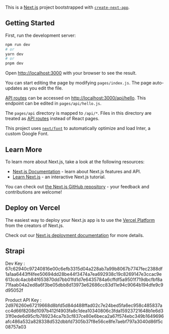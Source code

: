 This is a [Next.js](https://nextjs.org/) project bootstrapped with [`create-next-app`](https://github.com/vercel/next.js/tree/canary/packages/create-next-app).

## Getting Started

First, run the development server:

```bash
npm run dev
# or
yarn dev
# or
pnpm dev
```

Open [http://localhost:3000](http://localhost:3000) with your browser to see the result.

You can start editing the page by modifying `pages/index.js`. The page auto-updates as you edit the file.

[API routes](https://nextjs.org/docs/api-routes/introduction) can be accessed on [http://localhost:3000/api/hello](http://localhost:3000/api/hello). This endpoint can be edited in `pages/api/hello.js`.

The `pages/api` directory is mapped to `/api/*`. Files in this directory are treated as [API routes](https://nextjs.org/docs/api-routes/introduction) instead of React pages.

This project uses [`next/font`](https://nextjs.org/docs/basic-features/font-optimization) to automatically optimize and load Inter, a custom Google Font.

## Learn More

To learn more about Next.js, take a look at the following resources:

- [Next.js Documentation](https://nextjs.org/docs) - learn about Next.js features and API.
- [Learn Next.js](https://nextjs.org/learn) - an interactive Next.js tutorial.

You can check out [the Next.js GitHub repository](https://github.com/vercel/next.js/) - your feedback and contributions are welcome!

## Deploy on Vercel

The easiest way to deploy your Next.js app is to use the [Vercel Platform](https://vercel.com/new?utm_medium=default-template&filter=next.js&utm_source=create-next-app&utm_campaign=create-next-app-readme) from the creators of Next.js.

Check out our [Next.js deployment documentation](https://nextjs.org/docs/deployment) for more details.

## Strapi

Dev Key : 67c62940c97240816e00c6efb3315d04a228ab7a99b8067b7747fec2388df1a1aa6443ff4fee50694dd28be44f3474a7ea692938c19c8269147e3ccac9e613cdc4acb84f653870dd7bb01fd1d7e6435784a6cffdf5a9501f719dbcfbf8a71faab04a2ed8a6f3be05dbb8d13973e62686cc83d11e94c9064b194dfe9c9d95052f

Product API Key :
2d976260e67219668d8bfd5d84d488ffad02c7e24bed5fa6ec958c485837acc4d66f8208d1097b412f4903fa8c1dea10340806c3fda15923721648b1e6d331f0ede6d95cfb789234ca7b3cf837ce80e6beca2a67f574ebc349b1649696afc486a532a828338d532dbbfd7305b37f8e56ce8fe7aebf797a3040d86f5c08757a03
